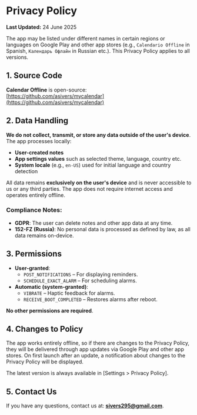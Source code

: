 # Privacy Policy
**Last Updated:** 24 June 2025

The app may be listed under different names in certain regions or languages on Google Play and other app stores (e.g., `Calendario Offline` in Spanish, `Календарь Офлайн` in Russian etc.).
This Privacy Policy applies to all versions.

## 1. Source Code
**Calendar Offline** is open-source:  
[https://github.com/asivers/mycalendar](https://github.com/asivers/mycalendar)

## 2. Data Handling
**We do not collect, transmit, or store any data outside of the user's device**. The app processes locally:
- **User-created notes**
- **App settings values** such as selected theme, language, country etc.
- **System locale** (e.g., `en-US`) used for initial language and country detection

All data remains **exclusively on the user's device** and is never accessible to us or any third parties.
The app does not require internet access and operates entirely offline.

### Compliance Notes:
- **GDPR**: The user can delete notes and other app data at any time.
- **152-FZ (Russia)**: No personal data is processed as defined by law, as all data remains on-device.

## 3. Permissions
- **User-granted**:
    - `POST_NOTIFICATIONS` – For displaying reminders.
    - `SCHEDULE_EXACT_ALARM` – For scheduling alarms.
- **Automatic (system-granted)**:
    - `VIBRATE` – Haptic feedback for alarms.
    - `RECEIVE_BOOT_COMPLETED` – Restores alarms after reboot.

**No other permissions are required**.

## 4. Changes to Policy
The app works entirely offline, so if there are changes to the Privacy Policy, they will be delivered through app updates via Google Play and other app stores.
On first launch after an update, a notification about changes to the Privacy Policy will be displayed.

The latest version is always available in [Settings > Privacy Policy].

## 5. Contact Us
If you have any questions, contact us at: **sivers295@gmail.com**.
